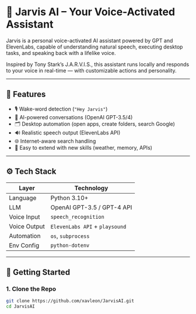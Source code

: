 # 🧠 Jarvis AI – Your Voice-Activated Assistant

Jarvis is a personal voice-activated AI assistant powered by GPT and ElevenLabs, capable of understanding natural speech, executing desktop tasks, and speaking back with a lifelike voice.

Inspired by Tony Stark’s J.A.R.V.I.S., this assistant runs locally and responds to your voice in real-time — with customizable actions and personality.

---

## 🎯 Features

- 🎙️ Wake-word detection (`"Hey Jarvis"`)
- 🧠 AI-powered conversations (OpenAI GPT-3.5/4)
- 🗂️ Desktop automation (open apps, create folders, search Google)
- 🔊 Realistic speech output (ElevenLabs API)
- 🌐 Internet-aware search handling
- 🧩 Easy to extend with new skills (weather, memory, APIs)

---

## ⚙️ Tech Stack

| Layer        | Technology                     |
|--------------|--------------------------------|
| Language     | Python 3.10+                   |
| LLM          | OpenAI GPT-3.5 / GPT-4 API     |
| Voice Input  | `speech_recognition`           |
| Voice Output | `ElevenLabs API` + `playsound` |
| Automation   | `os`, `subprocess`             |
| Env Config   | `python-dotenv`                |

---

## 🚀 Getting Started

### 1. Clone the Repo
```bash
git clone https://github.com/xavleon/JarvisAI.git
cd JarvisAI
